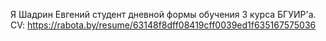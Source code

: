 Я Шадрин Евгений студент дневной формы обучения 3 курса БГУИР'a. 
CV: https://rabota.by/resume/63148f8dff08419cff0039ed1f635167575036
